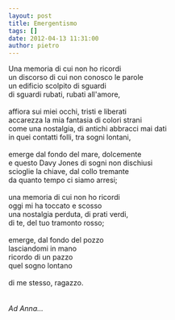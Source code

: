```yaml
---
layout: post
title: Emergentismo
tags: []
date: 2012-04-13 11:31:00
author: pietro
---
```

Una memoria di cui non ho ricordi<br/>un discorso di cui non conosco le parole<br/>un edificio scolpito di sguardi<br/>di sguardi rubati, rubati all'amore,<br/><br/>affiora sui miei occhi, tristi e liberati<br/>accarezza la mia fantasia di colori strani<br/>come una nostalgia, di antichi abbracci mai dati<br/>in quei contatti folli, tra sogni lontani,<br/><br/>emerge dal fondo del mare, dolcemente<br/>e questo Davy Jones di sogni non dischiusi<br/>scioglie la chiave, dal collo tremante<br/>da quanto tempo ci siamo arresi;<br/><br/>una memoria di cui non ho ricordi<br/>oggi mi ha toccato e scosso<br/>una nostalgia perduta, di prati verdi,<br/>di te, del tuo tramonto rosso;<br/><br/>emerge, dal fondo del pozzo<br/>lasciandomi in mano<br/>ricordo di un pazzo<br/>quel sogno lontano<br/><br/>di me stesso, ragazzo.<br/><i><br/></i><br/><i>Ad Anna...</i>
